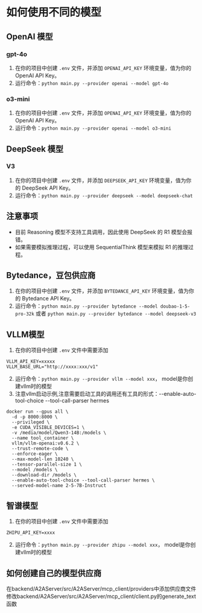 # 如何使用不同的模型

## OpenAI 模型

### gpt-4o

1.  在你的项目中创建 `.env` 文件，并添加 `OPENAI_API_KEY` 环境变量，值为你的 OpenAI API Key。
2.  运行命令：`python main.py --provider openai --model gpt-4o`

### o3-mini

1.  在你的项目中创建 `.env` 文件，并添加 `OPENAI_API_KEY` 环境变量，值为你的 OpenAI API Key。
2.  运行命令：`python main.py --provider openai --model o3-mini`

## DeepSeek 模型

### V3

1.  在你的项目中创建 `.env` 文件，并添加 `DEEPSEEK_API_KEY` 环境变量，值为你的 DeepSeek API Key。
2.  运行命令：`python main.py --provider deepseek --model deepseek-chat`

## 注意事项

* 目前 Reasoning 模型不支持工具调用，因此使用 DeepSeek 的 R1 模型会报错。
* 如果需要模拟推理过程，可以使用 SequentialThink 模型来模拟 R1 的推理过程。

## Bytedance，豆包供应商
1.  在你的项目中创建 `.env` 文件，并添加 `BYTEDANCE_API_KEY` 环境变量，值为你的 Bytedance API Key。
2.  运行命令：`python main.py --provider bytedance --model doubao-1-5-pro-32k` 或者 `python main.py --provider bytedance --model deepseek-v3`

## VLLM模型
1.  在你的项目中创建 `.env` 文件中需要添加
```
VLLM_API_KEY=xxxxx
VLLM_BASE_URL="http://xxxx:xxx/v1"
```

2.  运行命令：`python main.py --provider vllm --model xxx`， model是你创建vllm时的模型
3.  注意vllm启动示例,注意需要启动工具的调用还有工具的形式：--enable-auto-tool-choice --tool-call-parser hermes
```
docker run --gpus all \
  -d -p 8000:8000 \
  --privileged \
  -e CUDA_VISIBLE_DEVICES=1 \
  -v /media/model/Qwen3-14B:/models \
  --name tool_container \
  vllm/vllm-openai:v0.6.2 \
  --trust-remote-code \
  --enforce-eager \
  --max-model-len 10240 \
  --tensor-parallel-size 1 \
  --model /models \
  --download-dir /models \
  --enable-auto-tool-choice --tool-call-parser hermes \
  --served-model-name 2-5-7B-Instruct
```

## 智谱模型
1.  在你的项目中创建 `.env` 文件中需要添加
```
ZHIPU_API_KEY=xxxx
```
2.  运行命令：`python main.py --provider zhipu --model xxx`， model是你创建vllm时的模型

## 如何创建自己的模型供应商
在backend/A2AServer/src/A2AServer/mcp_client/providers中添加供应商文件
修改backend/A2AServer/src/A2AServer/mcp_client/client.py的generate_text函数